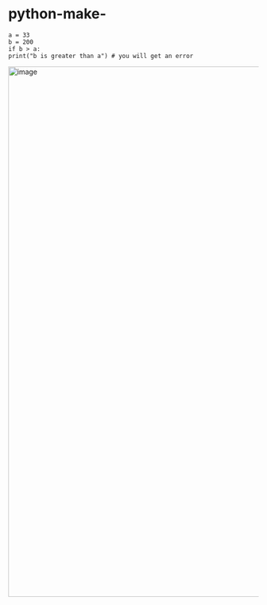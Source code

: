 # python-make-
```
a = 33
b = 200
if b > a:
print("b is greater than a") # you will get an error
```
<img width="1599" height="1066" alt="image" src="https://github.com/user-attachments/assets/00d4431f-10af-4e07-a45c-d510c9ce9efa" />

